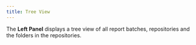 ```yaml
---
title: Tree View
---
```



The **Left Panel** displays a tree  view of all report batches, repositories and the folders in the repositories.
